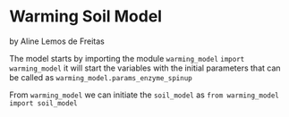 # Warming Soil Model
by Aline Lemos de Freitas

The model starts by importing the module `warming_model`
```import warming_model```
it will start the variables with the initial parameters that can be called as 
```warming_model.params_enzyme_spinup```

From `warming_model` we can initiate the `soil_model` as
```from warming_model import soil_model```
